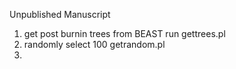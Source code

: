 Unpublished Manuscript


1.  get post burnin trees from BEAST run gettrees.pl
2.  randomly select 100  getrandom.pl
3.  
